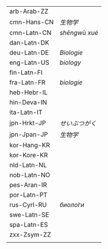 | | |
|-|-|
| arb-Arab-ZZ |  |
| cmn-Hans-CN | _生物学_ |
| cmn-Latn-CN | _shēngwù xué_ |
| dan-Latn-DK |  |
| deu-Latn-DE | _Biologie_ |
| eng-Latn-US | _biology_ |
| fin-Latn-FI |  |
| fra-Latn-FR | _biologie_ |
| heb-Hebr-IL |  |
| hin-Deva-IN |  |
| ita-Latn-IT |  |
| jpn-Hrkt-JP | _せいぶつがく_ |
| jpn-Jpan-JP | _生物学_ |
| kor-Hang-KR |  |
| kor-Kore-KR |  |
| nld-Latn-NL |  |
| nob-Latn-NO |  |
| pes-Aran-IR |  |
| por-Latn-PT |  |
| rus-Cyrl-RU | _биоло́ги_ |
| swe-Latn-SE |  |
| spa-Latn-ES |  |
| zxx-Zsym-ZZ |  |
|  |  |
